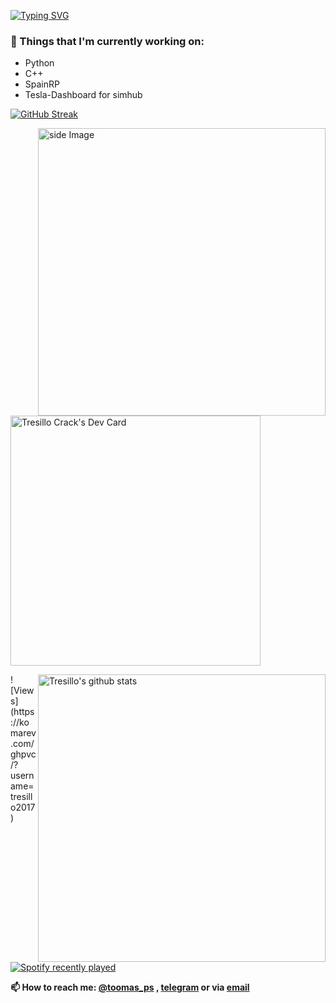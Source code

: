 [![Typing SVG](https://readme-typing-svg.herokuapp.com?font=Fira+Code&pause=1000&width=435&lines=This+is+my+profile;For+questions%2C+go+down;More+info%2C+https%3A%2F%2Ftomasps.tk)](https://git.io/typing-svg)

### 💼  Things that I'm currently working on: 
  * Python
  * C++
  * SpainRP
  * Tesla-Dashboard for simhub


[![GitHub Streak](https://github-readme-streak-stats.herokuapp.com?user=Tresillo2017&theme=gruvbox&date_format=M%20j%5B%2C%20Y%5D)](https://git.io/streak-stats)

<img src="https://github.com/JoykishanSharma/JoykishanSharma/blob/master/life_balance.gif" alt="side Image" align="right" width="460" height="auto" />

<a href="https://app.daily.dev/tresillo"><img src="https://api.daily.dev/devcards/cbf42823244f43b681edf87c36f04552.png?r=s8a" width="400" alt="Tresillo Crack's Dev Card"/></a>

<p>
 <a href="https://gitstats.me/Tresillo2017">
  <img width="460" height="auto" align="right" alt="Tresillo's github stats" 
         src="https://github-readme-stats.vercel.app/api?username=tresillo2017&show_icons=true&theme=algolia&count_private=true&include_all_commits=true" />
<a>
![Views](https://komarev.com/ghpvc/?username=tresillo2017)
 
[![Spotify recently played](https://spotify-recently-played-readme.vercel.app/api?user=penalos)](https://open.spotify.com/user/penalos)

 
__📫 How to reach me: [@toomas_ps](https://twitter.com/toomas_ps) , [telegram](https://t.me/TresilloCrack) or via [email](mailto:tomas_ps@onmail.com)__
